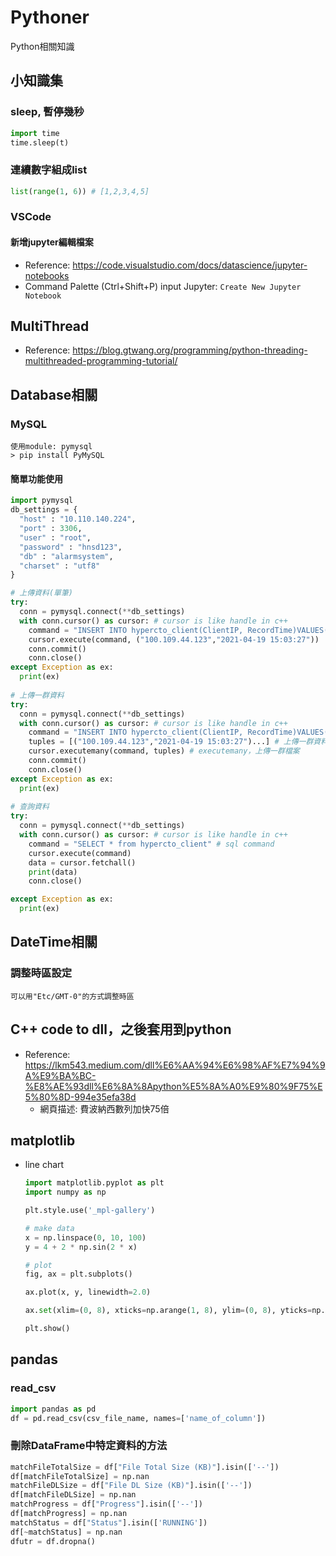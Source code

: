 # Pythoner
Python相關知識
## 小知識集
### sleep, 暫停幾秒
```python
import time
time.sleep(t)
```
### 連續數字組成list
```python
list(range(1, 6)) # [1,2,3,4,5]
```
### VSCode
#### 新增jupyter編輯檔案
* Reference: https://code.visualstudio.com/docs/datascience/jupyter-notebooks
* Command Palette (Ctrl+Shift+P) input Jupyter: `Create New Jupyter Notebook`


## MultiThread
* Reference: https://blog.gtwang.org/programming/python-threading-multithreaded-programming-tutorial/

## Database相關
### MySQL
```
使用module: pymysql
> pip install PyMySQL
```
#### 簡單功能使用
```python
import pymysql
db_settings = {
  "host" : "10.110.140.224",
  "port" : 3306,
  "user" : "root",
  "password" : "hnsd123",
  "db" : "alarmsystem",
  "charset" : "utf8"
}

# 上傳資料(單筆)
try:
  conn = pymysql.connect(**db_settings)
  with conn.cursor() as cursor: # cursor is like handle in c++
    command = "INSERT INTO hypercto_client(ClientIP, RecordTime)VALUES(%s, %s)" # sql command
    cursor.execute(command, ("100.109.44.123","2021-04-19 15:03:27"))
    conn.commit()
    conn.close()
except Exception as ex:
  print(ex)
  
# 上傳一群資料
try:
  conn = pymysql.connect(**db_settings)
  with conn.cursor() as cursor: # cursor is like handle in c++
    command = "INSERT INTO hypercto_client(ClientIP, RecordTime)VALUES(%s, %s)" # sql command
    tuples = [("100.109.44.123","2021-04-19 15:03:27")...] # 上傳一群資料的資料儲存方式
    cursor.executemany(command, tuples) # executemany，上傳一群檔案
    conn.commit()
    conn.close()
except Exception as ex:
  print(ex)
  
# 查詢資料
try:
  conn = pymysql.connect(**db_settings)
  with conn.cursor() as cursor: # cursor is like handle in c++
    command = "SELECT * from hypercto_client" # sql command
    cursor.execute(command)
    data = cursor.fetchall()
    print(data)
    conn.close()

except Exception as ex:
  print(ex)
```

## DateTime相關
### 調整時區設定
```
可以用"Etc/GMT-0"的方式調整時區
```

## C++ code to dll，之後套用到python
* Reference: https://lkm543.medium.com/dll%E6%AA%94%E6%98%AF%E7%94%9A%E9%BA%BC-%E8%AE%93dll%E6%8A%8Apython%E5%8A%A0%E9%80%9F75%E5%80%8D-994e35efa38d
  * 網頁描述: 費波納西數列加快75倍

## matplotlib
* line chart
  ```python
  import matplotlib.pyplot as plt
  import numpy as np

  plt.style.use('_mpl-gallery')

  # make data
  x = np.linspace(0, 10, 100)
  y = 4 + 2 * np.sin(2 * x)

  # plot
  fig, ax = plt.subplots()

  ax.plot(x, y, linewidth=2.0)

  ax.set(xlim=(0, 8), xticks=np.arange(1, 8), ylim=(0, 8), yticks=np.arange(1, 8))

  plt.show()
  ```
  
## pandas
### read_csv
```python
import pandas as pd
df = pd.read_csv(csv_file_name, names=['name_of_column'])
```
### 刪除DataFrame中特定資料的方法
```python
matchFileTotalSize = df["File Total Size (KB)"].isin(['--'])
df[matchFileTotalSize] = np.nan
matchFileDLSize = df["File DL Size (KB)"].isin(['--'])
df[matchFileDLSize] = np.nan
matchProgress = df["Progress"].isin(['--'])
df[matchProgress] = np.nan
matchStatus = df["Status"].isin(['RUNNING'])
df[~matchStatus] = np.nan      
dfutr = df.dropna()
```
